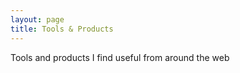 ```yaml
---
layout: page
title: Tools & Products
---
```


Tools and products I find useful from around the web

<script language="javascript" src="https://pinboard.in//widgets/v1/linkroll/?user=klyhrd&count=40&tag=tools"></script>